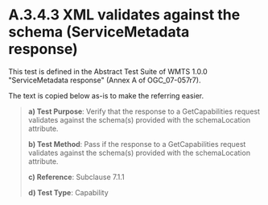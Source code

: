 # A.3.4.3 XML validates against the schema (ServiceMetadata response)

This test is defined in the Abstract Test Suite of WMTS 1.0.0 "ServiceMetadata response" (Annex A of OGC_07-057r7).

The text is copied below as-is to make the referring easier.

> **a) Test Purpose**: Verify that the response to a GetCapabilities request validates against the schema(s) provided with the schemaLocation attribute.
>
> **b) Test Method**: Pass if the response to a GetCapabilities request validates against the schema(s) provided with the schemaLocation attribute.
>
> **c) Reference**: Subclause 7.1.1
>
> **d) Test Type**: Capability
